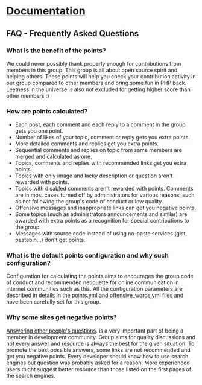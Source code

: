 # [Documentation](/README.md#documentation)

## FAQ - Frequently Asked Questions

### What is the benefit of the points?

We could never possibly thank properly enough for contributions from members in
this group. This group is all about open source spirit and helping others. These
points will help you check your contribution activity in our group compared to
other members and bring some fun in PHP back. Leetness in the universe is also
not excluded for getting higher score than other members :)

### How are points calculated?

* Each post, each comment and each reply to a comment in the group gets you one point.
* Number of likes of your topic, comment or reply gets you extra points.
* More detailed comments and replies get you extra points.
* Sequential comments and replies on topic from same members are merged and calculated as one.
* Topics, comments and replies with recommended links get you extra points.
* Topics with only image and lacky description or question aren't rewarded with
  points.
* Topics with disabled comments aren't rewarded with points. Comments are in
  most cases turned off by administrators for various reasons, such as not
  following the group's code of conduct or low quality.
* Offensive messages and inappropriate links can get you negative points.
* Some topics (such as administrators announcements and similar) are awarded with
  extra points as a recognition for special contributions to the group.
* Messages with source code instead of using no-paste services (gist, pastebin...)
  don't get points.

### What is the default points configuration and why such configuration?

Configuration for calculating the points aims to encourages the group code of
conduct and recommended netiquette for online communication in internet communities
such as this. All the configuration parameters are described in details in the
[points.yml](app/config/points.yml) and
[offensive_words.yml](app/config/offensive_words.yml) files and have been
carefully set for this group.

### Why some sites get negative points?

[Answering other people's questions](http://dev-human.com/~mauriciojr/growing-your-experience-with-community-participation).
is a very important part of being a member in development community. Group aims
for quality discussions and not every answer and resource is always the best for
the given situation. To promote the best possible answers, some links are not
recommended and get you negative points. Every developer should know how to use
search engines but question was probably asked for a reason. More experienced
users might suggest better resource than those listed on the first pages of the
search engines.
